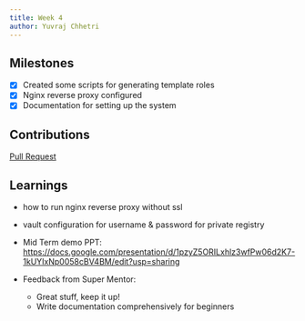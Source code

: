 ```yaml
---
title: Week 4
author: Yuvraj Chhetri
---
```


## Milestones
- [x] Created some scripts for generating template roles
- [x] Nginx reverse proxy configured
- [x] Documentation for setting up the system

## Contributions
[Pull Request](https://github.com/SamagraX-RCW/devops/pull/13)


## Learnings
- how to run nginx reverse proxy without ssl
- vault configuration for username & password for private registry

- Mid Term demo PPT: https://docs.google.com/presentation/d/1pzyZ5ORILxhlz3wfPw06d2K7-1kUYIxNp0058cBV4BM/edit?usp=sharing

- Feedback from Super Mentor:
     - Great stuff, keep it up!
     - Write documentation comprehensively for beginners
